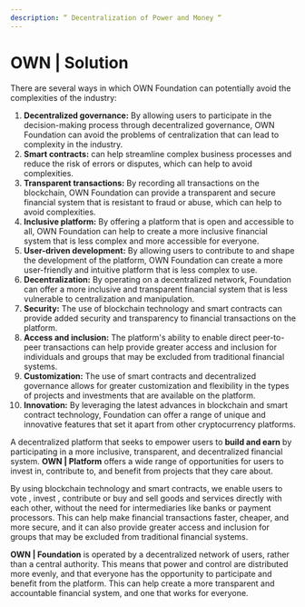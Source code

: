```yaml
---
description: “ Decentralization of Power and Money “
---
```


# OWN | Solution

There are several ways in which OWN Foundation can potentially avoid the complexities of the industry:

1. **Decentralized governance:** By allowing users to participate in the decision-making process through decentralized governance, OWN Foundation can avoid the problems of centralization that can lead to complexity in the industry.
2. **Smart contracts:** can help streamline complex business processes and reduce the risk of errors or disputes, which can help to avoid complexities.
3. **Transparent transactions:** By recording all transactions on the blockchain, OWN Foundation can provide a transparent and secure financial system that is resistant to fraud or abuse, which can help to avoid complexities.
4. **Inclusive platform:** By offering a platform that is open and accessible to all, OWN Foundation can help to create a more inclusive financial system that is less complex and more accessible for everyone.
5. **User-driven development:** By allowing users to contribute to and shape the development of the platform, OWN Foundation can create a more user-friendly and intuitive platform that is less complex to use.
6. **Decentralization:** By operating on a decentralized network, Foundation can offer a more inclusive and transparent financial system that is less vulnerable to centralization and manipulation.
7. **Security:** The use of blockchain technology and smart contracts can provide added security and transparency to financial transactions on the platform.
8. **Access and inclusion:** The platform's ability to enable direct peer-to-peer transactions can help provide greater access and inclusion for individuals and groups that may be excluded from traditional financial systems.
9. **Customization:** The use of smart contracts and decentralized governance allows for greater customization and flexibility in the types of projects and investments that are available on the platform.
10. **Innovation:** By leveraging the latest advances in blockchain and smart contract technology, Foundation can offer a range of unique and innovative features that set it apart from other cryptocurrency platforms.

A decentralized platform that seeks to empower users to **build and earn** by participating in a more inclusive, transparent, and decentralized financial system. **OWN | Platform** offers a wide range of opportunities for users to invest in, contribute to, and benefit from projects that they care about.

By using blockchain technology and smart contracts, we enable users to vote , invest , contribute or buy and sell goods and services directly with each other, without the need for intermediaries like banks or payment processors. This can help make financial transactions faster, cheaper, and more secure, and it can also provide greater access and inclusion for groups that may be excluded from traditional financial systems.

**OWN | Foundation** is operated by a decentralized network of users, rather than a central authority. This means that power and control are distributed more evenly, and that everyone has the opportunity to participate and benefit from the platform. This can help create a more transparent and accountable financial system, and one that works for everyone.
